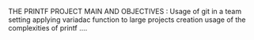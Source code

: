 THE PRINTF PROJECT
MAIN AND OBJECTIVES : Usage of git in a team setting
applying variadac function to large projects creation
usage of the complexities of printf ....
